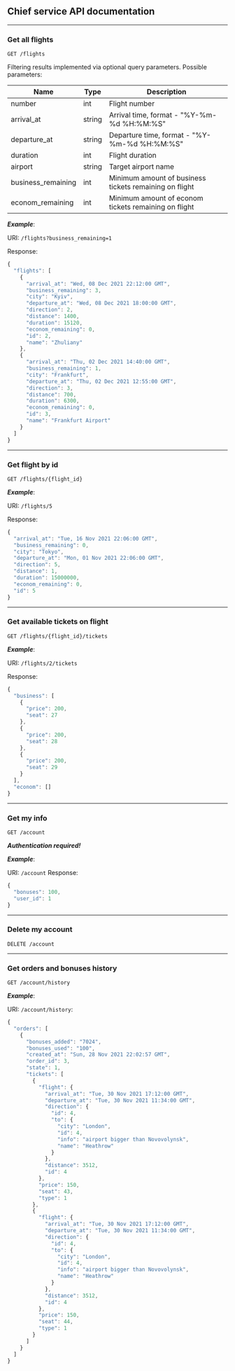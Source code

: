 ## Chief service API documentation

___
### Get all flights

`GET /flights`

Filtering results implemented via optional query parameters.
Possible parameters:


| Name | Type | Description |
|---|---|---|
| number | int | Flight number |
| arrival_at | string | Arrival time, format - "%Y-%m-%d %H:%M:%S" |
| departure_at | string | Departure time, format - "%Y-%m-%d %H:%M:%S" |
| duration | int | Flight duration |
| airport | string | Target airport name |
| business_remaining | int | Minimum amount of business tickets remaining on flight |
| econom_remaining | int | Minimum amount of econom tickets remaining on flight |

_**Example**_:

URI: `/flights?business_remaining=1`

Response:
```js
{
  "flights": [
    {
      "arrival_at": "Wed, 08 Dec 2021 22:12:00 GMT", 
      "business_remaining": 3, 
      "city": "Kyiv", 
      "departure_at": "Wed, 08 Dec 2021 18:00:00 GMT", 
      "direction": 2, 
      "distance": 1400, 
      "duration": 15120, 
      "econom_remaining": 0, 
      "id": 2, 
      "name": "Zhuliany"
    }, 
    {
      "arrival_at": "Thu, 02 Dec 2021 14:40:00 GMT", 
      "business_remaining": 1, 
      "city": "Frankfurt", 
      "departure_at": "Thu, 02 Dec 2021 12:55:00 GMT", 
      "direction": 3, 
      "distance": 700, 
      "duration": 6300, 
      "econom_remaining": 0, 
      "id": 3, 
      "name": "Frankfurt Airport"
    }
  ]
}
```


___
### Get flight by id

`GET /flights/{flight_id}`

_**Example**_:

URI: `/flights/5`

Response:
```js
{
  "arrival_at": "Tue, 16 Nov 2021 22:06:00 GMT", 
  "business_remaining": 0, 
  "city": "Tokyo", 
  "departure_at": "Mon, 01 Nov 2021 22:06:00 GMT", 
  "direction": 5, 
  "distance": 1, 
  "duration": 15000000, 
  "econom_remaining": 0, 
  "id": 5
}
```

___
### Get available tickets on flight

`GET /flights/{flight_id}/tickets`

_**Example**_:

URI: `/flights/2/tickets`

Response:
```js
{
  "business": [
    {
      "price": 200, 
      "seat": 27
    }, 
    {
      "price": 200, 
      "seat": 28
    }, 
    {
      "price": 200, 
      "seat": 29
    }
  ], 
  "econom": []
}
```
___
### Get my info
`GET /account`

_**Authentication required!**_

_**Example**_:

URI: `/account`
Response:
```js
{
  "bonuses": 100, 
  "user_id": 1
}
```
___
### Delete my account
`DELETE /account`

___

### Get orders and bonuses history

`GET /account/history`

_**Example**_: 

URI: `/account/history`:

```js
{
  "orders": [
    {
      "bonuses_added": "7024", 
      "bonuses_used": "100", 
      "created_at": "Sun, 28 Nov 2021 22:02:57 GMT", 
      "order_id": 3, 
      "state": 1, 
      "tickets": [
        {
          "flight": {
            "arrival_at": "Tue, 30 Nov 2021 17:12:00 GMT", 
            "departure_at": "Tue, 30 Nov 2021 11:34:00 GMT", 
            "direction": {
              "id": 4, 
              "to": {
                "city": "London", 
                "id": 4, 
                "info": "airport bigger than Novovolynsk", 
                "name": "Heathrow"
              }
            }, 
            "distance": 3512, 
            "id": 4
          }, 
          "price": 150, 
          "seat": 43, 
          "type": 1
        }, 
        {
          "flight": {
            "arrival_at": "Tue, 30 Nov 2021 17:12:00 GMT", 
            "departure_at": "Tue, 30 Nov 2021 11:34:00 GMT", 
            "direction": {
              "id": 4, 
              "to": {
                "city": "London", 
                "id": 4, 
                "info": "airport bigger than Novovolynsk", 
                "name": "Heathrow"
              }
            }, 
            "distance": 3512, 
            "id": 4
          }, 
          "price": 150, 
          "seat": 44, 
          "type": 1
        }
      ]
    }
  ]
}
```

